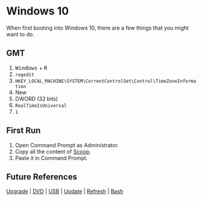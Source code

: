 # Windows 10
When first booting into Windows 10, there are a few things that you might want to do.

## GMT

1. <kbd>Windows</kbd> + <kbd>R</kbd>
2. `regedit`
3. `HKEY_LOCAL_MACHINE\SYSTEM\CurrentControlSet\Control\TimeZoneInformation`
4. New
5. DWORD (32 bits)
6. `RealTimeIsUniversal`
7. `1`

## First Run

1. Open Command Prompt as Administrator.
2. Copy all the content of [Scoop](https://raw.githubusercontent.com/NatoBoram/FirstRun/master/Windows%2010/Scoop.bat).
3. Paste it in Command Prompt.

## Future References
[Upgrade](https://github.com/NatoBoram/FirstRun/blob/master/Windows%2010/HowTo/Upgrade/ReadMe.md) | [DVD](https://github.com/NatoBoram/FirstRun/blob/master/Windows%2010/HowTo/DVD/ReadMe.md) | [USB](https://github.com/NatoBoram/FirstRun/blob/master/Windows%2010/HowTo/USB/ReadMe.md) | [Update](https://github.com/NatoBoram/FirstRun/blob/master/Windows%2010/HowTo/Update/ReadMe.md) | [Refresh](https://github.com/NatoBoram/FirstRun/blob/master/Windows%2010/HowTo/Refresh/ReadMe.md) | [Bash](https://github.com/NatoBoram/FirstRun/blob/master/Windows%2010/HowTo/Bash/ReadMe.md)
